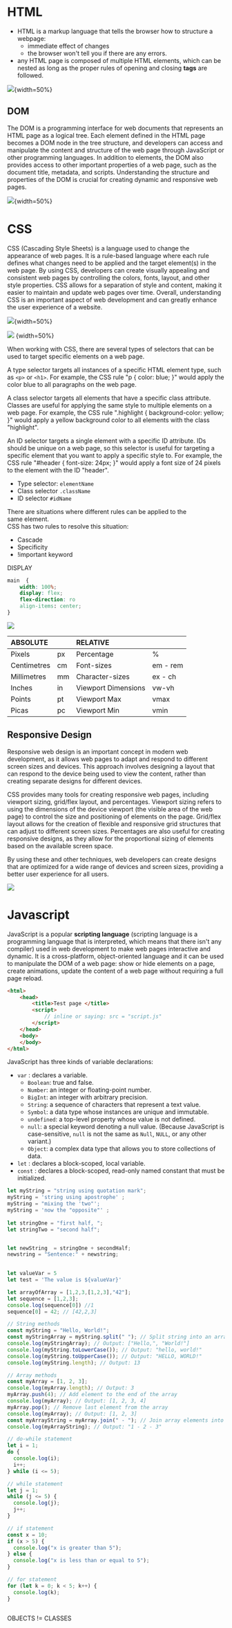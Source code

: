 # HTML 

- HTML is a markup language that tells the browser how to structure a webpage: 
	- immediate effect of changes 
	- the browser won't tell you if there are any errors.
- any HTML page is composed of multiple HTML elements, which can be nested as long as the proper rules of opening and closing **tags** are followed.

![](623b4bee74aa607d67643f1bcf78bbc1.png){width=50%}

## DOM 

The DOM is a programming interface for web documents that represents an HTML page as a logical tree. Each element defined in the HTML page becomes a DOM node in the tree structure, and developers can access and manipulate the content and structure of the web page through JavaScript or other programming languages. In addition to elements, the DOM also provides access to other important properties of a web page, such as the document title, metadata, and scripts. Understanding the structure and properties of the DOM is crucial for creating dynamic and responsive web pages.

![](008e2c9b8370ef52d5d03dda561d9b84.png){width=50%}


# CSS 

CSS (Cascading Style Sheets) is a language used to change the appearance of web pages. It is a rule-based language where each rule defines what changes need to be applied and the target element(s) in the web page. By using CSS, developers can create visually appealing and consistent web pages by controlling the colors, fonts, layout, and other style properties. CSS allows for a separation of style and content, making it easier to maintain and update web pages over time. Overall, understanding CSS is an important aspect of web development and can greatly enhance the user experience of a website.

![](c43e8f334b17e3386916df453263f3a0.png){width=50%}


![](8806e8cbc3416809e0f5c6fa3dfea4aa.png) {width=50%}

When working with CSS, there are several types of selectors that can be used to target specific elements on a web page.

A type selector targets all instances of a specific HTML element type, such as `<p>` or `<h1>`. For example, the CSS rule "p { color: blue; }" would apply the color blue to all paragraphs on the web page.

A class selector targets all elements that have a specific class attribute. Classes are useful for applying the same style to multiple elements on a web page. For example, the CSS rule ".highlight { background-color: yellow; }" would apply a yellow background color to all elements with the class "highlight".

An ID selector targets a single element with a specific ID attribute. IDs should be unique on a web page, so this selector is useful for targeting a specific element that you want to apply a specific style to. For example, the CSS rule "#header { font-size: 24px; }" would apply a font size of 24 pixels to the element with the ID "header".

- Type selector: `elementName`  
- Class selector `.className` 
- ID selector  `#idName`  

There are situations where different rules can be applied to the  
same element.  
CSS has two rules to resolve this situation:  
- Cascade  
- Specificity
- !important keyword 


DISPLAY 

````css
main  {
	width: 100%;   
	display: flex;   
	flex-direction: ro   
	align-items: center;
}
````


![](c4a732e362524480d3a476a08d926357.png) 



| ABSOLUTE |  | RELATIVE |  |
| :--- | :--- | :--- | :--- |
| Pixels | px | Percentage | % |
| Centimetres | cm | Font-sizes | em - rem |
| Millimetres | mm | Character-sizes | ex - ch |
| Inches | in | Viewport Dimensions | vw-vh |
| Points | pt | Viewport Max | vmax |
| Picas | pc | Viewport Min | vmin |


## Responsive Design  

Responsive web design is an important concept in modern web development, as it allows web pages to adapt and respond to different screen sizes and devices. This approach involves designing a layout that can respond to the device being used to view the content, rather than creating separate designs for different devices.

CSS provides many tools for creating responsive web pages, including viewport sizing, grid/flex layout, and percentages. Viewport sizing refers to using the dimensions of the device viewport (the visible area of the web page) to control the size and positioning of elements on the page. Grid/flex layout allows for the creation of flexible and responsive grid structures that can adjust to different screen sizes. Percentages are also useful for creating responsive designs, as they allow for the proportional sizing of elements based on the available screen space.

By using these and other techniques, web developers can create designs that are optimized for a wide range of devices and screen sizes, providing a better user experience for all users.


![](68024322efb0cfbc979b65af4e9b1170.png)


# Javascript 

JavaScript is a popular **scripting language** (scripting language is a programming language that is interpreted, which means that there isn't any compiler) used in web development to make web pages interactive and dynamic. It is a cross-platform, object-oriented language and it can be used to manipulate the DOM of a web page: show or hide elements on a page, create animations, update the content of a web page without requiring a full page reload.

````html
<html> 
	<head>   
		<title>Test page </title>
		<script>   
			// inline or saying: src = "script.js" 
		</script>   
	</head>
	<body>
	</body>   
</html>
````


JavaScript has three kinds of variable declarations:

- `var` : declares a variable.
	- `Boolean`: true and false. 
	- `Number`: an integer or floating-point number.
	- `BigInt`: an integer with arbitrary precision.
	- `String`: a sequence of characters that represent a text value.
	- `Symbol`: a data type whose instances are unique and immutable.
	- `undefined`: a top-level property whose value is not defined.
	- `null`: a special keyword denoting a null value. (Because JavaScript is case-sensitive, `null` is not the same as `Null`, `NULL`, or any other variant.)
	- `Object`: a complex data type that allows you to store collections of data.
- `let` : declares a block-scoped, local variable.
- `const` : declares a block-scoped, read-only named constant that must be initialized.

````Javascript
let myString = "string using quotation mark";   
myString = 'string using apostrophe' ; 
myString = "mixing the 'two"';  
myString = 'now the "opposite"' ;
  
let stringOne = "first half, "; 
let stringTwo = "second half"; 


let newString  = stringOne + secondHalf;  
newstring = "Sentence:" + newstring;   

    
let valueVar = 5    
let test = 'The value is ${valueVar}' 

let arrayOfArray = [1,2,3,[1,2,3],"42"];
let sequence = [1,2,3];
console.log(sequence[0]) //1
sequence[0] = 42; // [42,2,3]

// String methods
const myString = "Hello, World!";
const myStringArray = myString.split(" "); // Split string into an array by delimiter
console.log(myStringArray); // Output: ["Hello,", "World!"]
console.log(myString.toLowerCase()); // Output: "hello, world!"
console.log(myString.toUpperCase()); // Output: "HELLO, WORLD!"
console.log(myString.length); // Output: 13

// Array methods
const myArray = [1, 2, 3];
console.log(myArray.length); // Output: 3
myArray.push(4); // Add element to the end of the array
console.log(myArray); // Output: [1, 2, 3, 4]
myArray.pop(); // Remove last element from the array
console.log(myArray); // Output: [1, 2, 3]
const myArrayString = myArray.join(" - "); // Join array elements into a string with separator
console.log(myArrayString); // Output: "1 - 2 - 3"

// do-while statement
let i = 1;
do {
  console.log(i);
  i++;
} while (i <= 5);

// while statement
let j = 1;
while (j <= 5) {
  console.log(j);
  j++;
}

// if statement
const x = 10;
if (x > 5) {
  console.log("x is greater than 5");
} else {
  console.log("x is less than or equal to 5");
}

// for statement
for (let k = 0; k < 5; k++) {
  console.log(k);
}



````

OBJECTS != CLASSES  